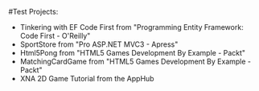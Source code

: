 #Test Projects:


  -  Tinkering with EF Code First from "Programming Entity Framework: Code First - O'Reilly" 
  -  SportStore from "Pro ASP.NET MVC3 - Apress"
  -  Html5Pong from "HTML5 Games Development By Example - Packt"
  -  MatchingCardGame from "HTML5 Games Development By Example - Packt"
  -  XNA 2D Game Tutorial from the AppHub

